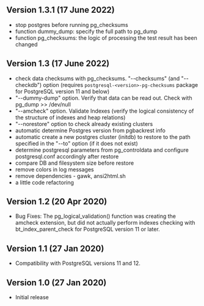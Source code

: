 ## Version 1.3.1 (17 June 2022)

- stop postgres before running pg_checksums
- function dummy_dump: specify the full path to pg_dump
- function pg_checksums: the logic of processing the test result has been changed

## Version 1.3 (17 June 2022)

 - check data checksums with pg_checksums. "--checksums" (and "--checkdb") option (requires `postgresql-<version>-pg-checksums` package for PostgreSQL version 11 and below)
 - "--dummy-dump" option. Verify that data can be read out. Check with pg_dump >> /dev/null
 - "--amcheck" option. Validate Indexes (verify the logical consistency of the structure of indexes and heap relations)
 - "--norestore" option to check already existing clusters
 - automatic determine Postgres version from pgbackrest info
 - automatic create a new postgres cluster (initdb) to restore to the path specified in the "--to" option (if it does not exist)
 - determine postgresql parameters from pg_controldata and configure postgresql.conf accordingly after restore
 - compare DB and filesystem size before restore
 - remove colors in log messages
 - remove dependencies - gawk, ansi2html.sh
 - a little code refactoring

## Version 1.2 (20 Apr 2020)

- Bug Fixes: The pg_logical_validation() function was creating the amcheck extension, but did not actually perform indexes checking with bt_index_parent_check for PostgreSQL version 11 or later.

## Version 1.1 (27 Jan 2020)

- Compatibility with PostgreSQL versions 11 and 12.

## Version 1.0 (27 Jan 2020)

- Initial release
